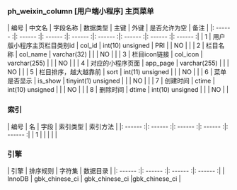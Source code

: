 ### ph_weixin_column [用户端小程序] 主页菜单
|  编号  |  中文名  |  字段名称  |  数据类型  |  主键  |  外键  |  是否允许为空  |  备注  |
|: ------ :|: ------ :|: ------ :|: ------ :|: ------ :|: ------ :|: ------ :|: ------ :|
| 1 | 用户版小程序主页栏目类别id | col_id | int(10) unsigned | PRI |  | NO |  |
| 2 | 栏目名称 | col_name | varchar(32) |  |  | NO |  |
| 3 | 栏目icon链接 | col_icon | varchar(255) |  |  | NO |  |
| 4 | 对应的小程序页面 | app_page | varchar(255) |  |  | NO |  |
| 5 | 栏目排序，越大越靠前 | sort | int(11) unsigned |  |  | NO |  |
| 6 | 菜单是否显示 | is_show | tinyint(1) unsigned |  |  | NO |  |
| 7 | 创建时间 | ctime | int(10) unsigned |  |  | NO |  |
| 8 | 删除时间 | dtime | int(10) unsigned |  |  | NO |  |

### 索引

|  编号  |  名  |  字段  |  索引类型  |  索引方法  |
|: ------ :|: ------ :|: ------ :|: ------ :|: ------ :|
|   1 |    |    |    |    |

### 引擎

|  引擎  |  排序规则  |  字符集  |  数据目录  |
|: ------ :|: ------ :|: ------ :|: ------ :|
| InnoDB | gbk_chinese_ci | gbk_chinese_ci |gbk_chinese_ci |
